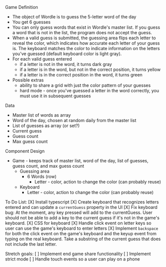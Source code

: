Game Definition

  - The object of Wordle is to guess the 5-letter word of the day
  - You get 6 guesses
  - You can only guess words that exist in Wordle's master list. If you guess a word that is not in the list, the program does not accept the guess.
  - When a valid guess is submitted, the guessing area flips each letter to reveal the color, which indicates how accurate each letter of your guess is. The keyboard matches the color to indicate information on the letters you've guessed (default keyboard color is light gray).
  - For each valid guess entered
      - if a letter is not in the word, it turns dark gray
      - if a letter is in the word, but not in the correct position, it turns yellow
      - if a letter is in the correct position in the word, it turns green
  - Possible extras
    - ability to share a grid with just the color pattern of your guesses
    - hard mode - once you've guessed a letter in the word correctly, you must use it in subsequent guesses

Data
  - Master list of words as array
  - Word of the day, chosen at random daily from the master list
  - List of guesses as array (or set?)
  - Current guess
  - Guess count
  - Max guess count


Component Design
- Game - keeps track of master list, word of the day, list of guesses, guess count, and max guess count
  - Guessing area
    - 6 Words (row)
      - Letter - color, action to change the color (can probably reuse)
  - Keyboard
    - Letter - color, action to change the color (can probably reuse)

To Do List:
[X] Install typescript
[X] Create keyboard that recognizes letters entered and can update a `currentGuess` property in the UI
  [X] Fix keyboard bug: At the moment, any key pressed will add to the currentGuess. User should not be able to add a key to the current guess if it's not in the game's keyboard.
[X] CSS for keyboard
[X] Handle click event on letter keys so user can use the game's keyboard to enter letters
[X] Implement `backspace` for both the click event on the game's keyboard and the keyup event from typing on the real keyboard. Take a substring of the current guess that does not include the last letter.
 
Stretch goals:
[ ] Implement end game share functionality
[ ] Implement strict mode
[ ] Handle touch events so a user can play on a phone
